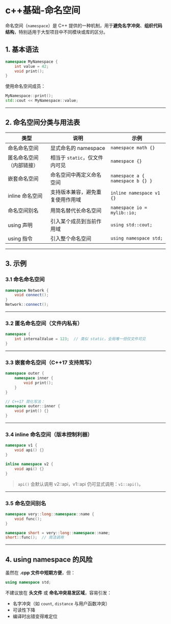 # c++基础-命名空间

命名空间（`namespace`）是 C++ 提供的一种机制，用于**避免名字冲突**、**组织代码结构**，特别适用于大型项目中不同模块或库的区分。


## 1. 基本语法

```cpp
namespace MyNamespace {
    int value = 42;
    void print();
}
```

使用命名空间成员：

```cpp
MyNamespace::print();
std::cout << MyNamespace::value;
```

---

## 2. 命名空间分类与用法表

| 类型                     | 说明                                | 示例                              |
|--------------------------|-------------------------------------|-----------------------------------|
| 命名命名空间             | 显式命名的 namespace                | `namespace math {}`              |
| 匿名命名空间（内部链接） | 相当于 `static`，仅文件内可见       | `namespace {}`                   |
| 嵌套命名空间             | 命名空间中再定义命名空间            | `namespace a { namespace b {} }` |
| inline 命名空间          | 支持版本兼容，避免重复使用作用域    | `inline namespace v1 {}`         |
| 命名空间别名             | 用简名替代长命名空间                | `namespace io = mylib::io;`      |
| using 声明               | 引入某个成员到当前作用域            | `using std::cout;`               |
| using 指令               | 引入整个命名空间                    | `using namespace std;`           |

---

## 3. 示例

### 3.1 命名命名空间

```cpp
namespace Network {
    void connect();
}
Network::connect();
```

---

### 3.2 匿名命名空间（文件内私有）

```cpp
namespace {
    int internalValue = 123;  // 类似 static，全局唯一但仅文件可见
}
```

---

### 3.3 嵌套命名空间（C++17 支持简写）

```cpp
namespace outer {
    namespace inner {
        void print();
    }
}

// C++17 简化写法：
namespace outer::inner {
    void print() {}
}
```

---

### 3.4 inline 命名空间（版本控制利器）

```cpp
namespace v1 {
    void api() {}
}

inline namespace v2 {
    void api() {}
}
```

> `api()` 会默认调用 v2::api，v1::api 仍可显式调用：`v1::api()`。

---

### 3.5 命名空间别名

```cpp
namespace very::long::namespace::name {
    void func();
}

namespace short = very::long::namespace::name;
short::func();  // 简洁调用
```

---

## 4. using namespace 的风险

虽然在 **.cpp 文件中短期方便**，但：

```cpp
using namespace std;
```

不建议放在 **头文件** 或 **命名冲突易发区域**，容易引发：

- 名字冲突（如 `count`, `distance` 与用户函数冲突）
- 可读性下降
- 编译时出错变得难定位


